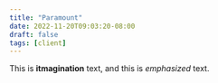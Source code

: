 ```yaml
---
title: "Paramount"
date: 2022-11-20T09:03:20-08:00
draft: false
tags: [client]
---
```

This is **itmagination** text, and this is *emphasized* text.